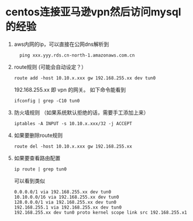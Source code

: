# centos连接亚马逊vpn然后访问mysql的经验
1. aws内网的ip，可以直接在公网dns解析到
    ```shell
      ping xxx.yyy.rds.cn-north-1.amazonaws.com.cn
    ```
1. route规则 (可能会自动设定？）
    ```shell
    route add -host 10.10.x.xxx gw 192.168.255.xx dev tun0
    ```
    192.168.255.xx 即 vpn 的网关。 如下命令能看到
    ```shell
    ifconfig | grep -C10 tun0
    ```
1. 防火墙规则 （如果系统默认拒绝的话，需要手工添加上来）
    ```shell
    iptables -A INPUT -s 10.10.x.xxx/32 -j ACCEPT
    ```
1. 如果要删除route规则
    ```shell
    route del -host 10.10.x.xxx gw 192.168.255.xx
    ```
1. 如果要查看路由配置
    ```shell
    ip route | grep tun0
    ```
    可以看到类似
    ```
    0.0.0.0/1 via 192.168.255.xx dev tun0 
    10.10.0.0/16 via 192.168.255.xx dev tun0 
    128.0.0.0/1 via 192.168.255.xx dev tun0 
    192.168.255.1 via 192.168.255.xx dev tun0 
    192.168.255.xx dev tun0 proto kernel scope link src 192.168.255.x1 
    ```

